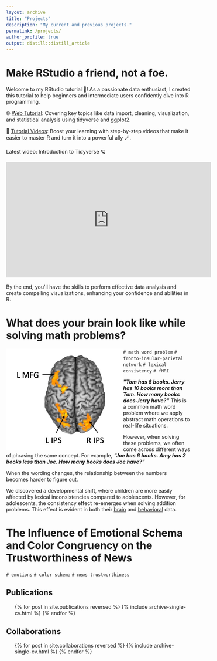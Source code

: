 ```yaml
---
layout: archive
title: "Projects"
description: "My current and previous projects."
permalink: /projects/
author_profile: true
output: distill::distill_article
---
```

# Make RStudio a friend, not a foe.


Welcome to my RStudio tutorial 🎉! As a passionate data enthusiast, I created this tutorial to help beginners and intermediate users confidently dive into R programming.

🌐 [Web Tutorial](https://cocoyamo.github.io/R_tutorials/): Covering key topics like data import, cleaning, visualization, and statistical analysis using tidyverse and ggplot2.

🎥 [Tutorial Videos](https://www.youtube.com/playlist?list=PLrnPgbLdSy7czQs7mrJNR9XQxH75OjvcU): Boost your learning with step-by-step videos that make it easier to master R and turn it into a powerful ally 🪄.

Latest video: Introduction to Tidyverse 🪐
<iframe width="560" height="315" src="https://www.youtube.com/embed/nQcVh9_infA" frameborder="0" allow="accelerometer; autoplay; clipboard-write; encrypted-media; gyroscope; picture-in-picture" allowfullscreen></iframe>


By the end, you'll have the skills to perform effective data analysis and create compelling visualizations, enhancing your confidence and abilities in R.



# What does your brain look like while solving math problems?

<img align="left" width="320" src='/images/wholebrain_interaction.jpg'>

`# math word problem` `# fronto-insular-parietal network` `# lexical consistency` `# fMRI` 


***"Tom has 6 books. Jerry has 10 books more than Tom. How many books does Jerry have?"*** This is a common math word problem where we apply abstract math operations to real-life situations.

However, when solving these problems, we often come across different ways of phrasing the same concept. For example, ***"Joe has 6 books. Amy has 2 books **less** than Joe. How many books does Joe have?"***

When the wording changes, the relationship between the numbers becomes harder to figure out.

We discovered a developmental shift, where children are more easily affected by lexical inconsistencies compared to adolescents. However, for adolescents, the consistency effect re-emerges when solving addition problems. This effect is evident in both their [brain](https://cocoyamo.github.io/publications/2024-04-15-age-related_differences_in_brain_responses_in_mathematical_problem-solving_among_children_and_adolescents)  and [behavioral](https://cocoyamo.github.io/publications/2022-10-15-development-of-operation-specific-lexical-consistency-effect-in-arithmetic-word-problem-solving) data.


# The Influence of Emotional Schema and Color Congruency on the Trustworthiness of News

`# emotions` `# color schema` `# news trustworthiness`



Publications
-----
  <ul>{% for post in site.publications reversed %}
    {% include archive-single-cv.html %}
  {% endfor %}</ul>

Collaborations
-----
  <ul>{% for post in site.collaborations reversed %}
    {% include archive-single-cv.html %}
  {% endfor %}</ul>
